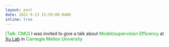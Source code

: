 ```yaml
---
layout: post
date: 2022-9-23 15:59:00-0400
inline: true
---
```


<font color=009f06>[Talk: CMU]</font> I was invited to give a talk about <font color=009f06>Model/supervision Efficency</font> at [Xu Lab](https://xulabs.github.io/) in <font color=009f06>Carnegie Mellon University</font> 

